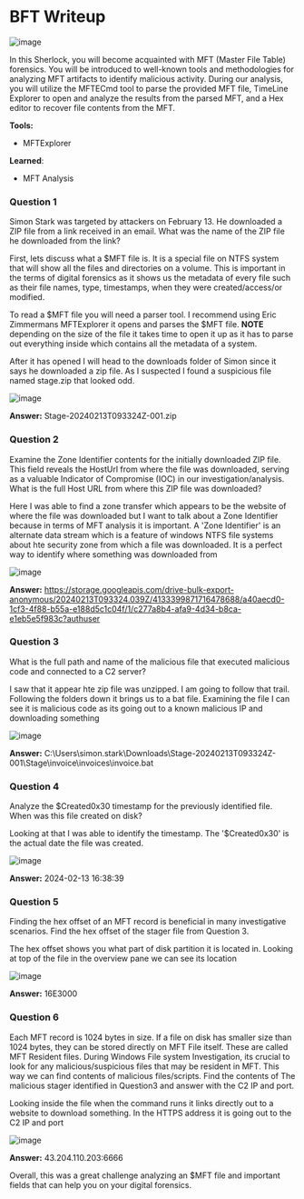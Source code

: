 # **BFT Writeup**
![image](https://github.com/user-attachments/assets/93f03029-9f22-4ca8-8e9d-541f162a322a)

In this Sherlock, you will become acquainted with MFT (Master File Table) forensics. You will be introduced to well-known tools and methodologies for analyzing MFT artifacts to identify malicious activity. During our analysis, you will utilize the MFTECmd tool to parse the provided MFT file, TimeLine Explorer to open and analyze the results from the parsed MFT, and a Hex editor to recover file contents from the MFT.

**Tools:**
- MFTExplorer

**Learned**:
- MFT Analysis

### **Question 1**
Simon Stark was targeted by attackers on February 13. He downloaded a ZIP file from a link received in an email. What was the name of the ZIP file he downloaded from the link?

First, lets discuss what a $MFT file is. It is a special file on NTFS system that will show all the files and directories on a volume. This is important in the terms of digital forensics as it shows us the metadata of every file such as their file names, type, timestamps, when they were created/access/or modified.

To read a $MFT file you will need a parser tool. I recommend using Eric Zimmermans MFTExplorer it opens and parses the $MFT file. **NOTE** depending on the size of the file it takes time to open it up as it has to parse out everything inside which contains all the metadata of a system.

After it has opened I will head to the downloads folder of Simon since it says he downloaded a zip file. As I suspected I found a suspicious file named stage.zip that looked odd.

![image](https://github.com/user-attachments/assets/cd5891f0-2f07-4c6b-a18f-04d723f967e8)

**Answer:** Stage-20240213T093324Z-001.zip
### **Question 2**
Examine the Zone Identifier contents for the initially downloaded ZIP file. This field reveals the HostUrl from where the file was downloaded, serving as a valuable Indicator of Compromise (IOC) in our investigation/analysis. What is the full Host URL from where this ZIP file was downloaded?

Here I was able to find a zone transfer which appears to be the website of where the file was downloaded but I want to talk about a Zone Identifier because in terms of MFT analysis it is important. A 'Zone Identifier' is an alternate data stream which is a feature of windows NTFS file systems about hte security zone from which a file was downloaded. It is a perfect way to identify where something was downloaded from
	
![image](https://github.com/user-attachments/assets/9d5a91ab-fc57-4198-93ed-8ba7e3d592d6)

**Answer:** https://storage.googleapis.com/drive-bulk-export-anonymous/20240213T093324.039Z/4133399871716478688/a40aecd0-1cf3-4f88-b55a-e188d5c1c04f/1/c277a8b4-afa9-4d34-b8ca-e1eb5e5f983c?authuser
### **Question 3**
What is the full path and name of the malicious file that executed malicious code and connected to a C2 server?

I saw that it appear hte zip file was unzipped. I am going to follow that trail. Following the folders down it brings us to a bat file. Examining the file I can see it is malicious code as its going out to a known malicious IP and downloading something

![image](https://github.com/user-attachments/assets/6d3a2447-0c08-43b3-9aa9-08bb0a259a92)

**Answer:** C:\\Users\\simon.stark\\Downloads\\Stage-20240213T093324Z-001\\Stage\\invoice\\invoices\invoice.bat
### **Question 4**
Analyze the $Created0x30 timestamp for the previously identified file. When was this file created on disk?

Looking at that I was able to identify the timestamp. The '$Created0x30' is the actual date the file was created.

![image](https://github.com/user-attachments/assets/96b9d623-a503-4f33-91b3-adbab4517061)

**Answer:** 2024-02-13 16:38:39
### **Question 5**
Finding the hex offset of an MFT record is beneficial in many investigative scenarios. Find the hex offset of the stager file from Question 3.

The hex offset shows you what part of disk partition it is located in. Looking at top of the file in the overview pane we can see its location

![image](https://github.com/user-attachments/assets/11b0ea55-ae8c-4399-b8fe-809055bbe8cf)

**Answer:** 16E3000
### **Question 6**
Each MFT record is 1024 bytes in size. If a file on disk has smaller size than 1024 bytes, they can be stored directly on MFT File itself. These are called MFT Resident files. During Windows File system Investigation, its crucial to look for any malicious/suspicious files that may be resident in MFT. This way we can find contents of malicious files/scripts. Find the contents of The malicious stager identified in Question3 and answer with the C2 IP and port.

Looking inside the file when the command runs it links directly out to a website to download something. In the HTTPS address it is going out to the C2 IP and port

![image](https://github.com/user-attachments/assets/ea2718db-e739-458a-a4a7-34025636eaee)

**Answer:** 43.204.110.203:6666

Overall, this was a great challenge analyzing an $MFT file and important fields that can help you on your digital forensics.
